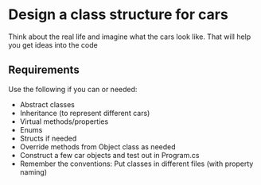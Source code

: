 # Design a class structure for cars

Think about the real life and imagine what the cars look like. That will help you get ideas into the code

## Requirements

Use the following if you can or needed:

- Abstract classes
- Inheritance (to represent different cars)
- Virtual methods/properties
- Enums
- Structs if needed
- Override methods from Object class as needed
- Construct a few car objects and test out in Program.cs
- Remember the conventions: Put classes in different files (with property naming)

